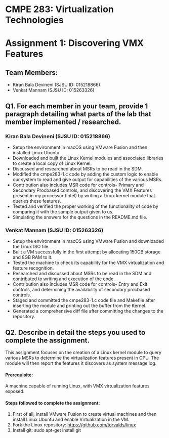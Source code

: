 # CMPE 283: Virtualization Technologies 
# Assignment 1: Discovering VMX Features
## Team Members: 
* Kiran Bala Devineni (SJSU ID: 015218866)
* Venkat Mannam (SJSU ID: 015263326)

## Q1. For each member in your team, provide 1 paragraph detailing what parts of the lab that member implemented / researched.

### Kiran Bala Devineni (SJSU ID: 015218866)

* Setup the environment in macOS using VMware Fusion and then installed Linux Ubuntu.
* Downloaded and built the Linux Kernel modules and associated libraries to create a local copy of Linux Kernel.
* Discussed and researched about MSRs to be read in the SDM.
* Modified the cmpe283-1.c code by adding the custom logic to enable our system to read and give output for capabilities of the various MSRs. 
* Contribution also includes MSR code for controls- Primary and Secondary Procbased controls, and discovering the VMX Features present in my processor (Intel) by               writing a Linux kernel module that queries these features.
* Tested and verified the proper working of the functionality of code by comparing it with the sample output given to us. 
* Simulating the answers for the questions in the README.md file.

### Venkat Mannam (SJSU ID: 015263326)

* Setup the environment in macOS using VMware Fusion and downloaded the Linux ISO file. 
* Built a VM successfully in the first attempt by allocating 150GB storage and 8GB RAM to it. 
* Tested the machine to check its capability for the VMX virtualization and feature recognition. 
* Researched and discussed about MSRs to be read in the SDM and contributed to writing and execution of the code.
* Contribution also includes MSR code for controls- Entry and Exit controls, and determining the availability of secondary procbased controls.
* Staged and committed the cmpe283-1.c code file and Makefile after inserting the module and printing out the buffer from the Kernel. 
* Generated a comprehensive diff file after committing the changes to the repository. 

## Q2. Describe in detail the steps you used to complete the assignment. 

This assignment focuses on the creation of a Linux kernel module to query various MSRs to determine the virtualization features present in CPU. The module will then report the features it discovers as system message log.

#### Prerequisite: 
A machine capable of running Linux, with VMX virtualization features exposed.

#### Steps followed to complete the assignment:
1. First of all, install VMware Fusion to create virtual machines and then install Linux Ubuntu and enable Virtualization in the VM.
2. Fork the Linux repository:
https://github.com/torvalds/linux
3. Install git:
sudo apt-get install git
